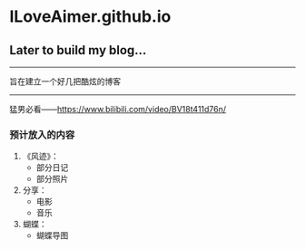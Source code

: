 # ILoveAimer.github.io
##	Later to build my blog...
***
旨在建立一个好几把酷炫的博客
***
猛男必看——<https://www.bilibili.com/video/BV18t411d76n/>

### 预计放入的内容
1. 《风迹》：
    - 部分日记
    - 部分照片
2. 分享：
    - 电影
    - 音乐
3. 蝴蝶：
	- 蝴蝶导图